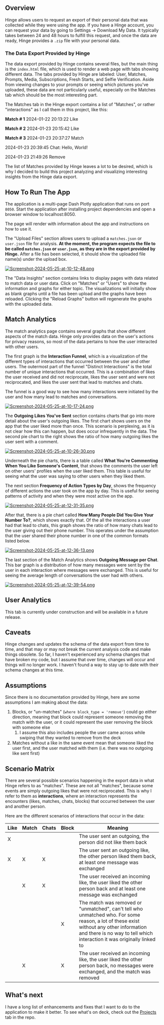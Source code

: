 ## Overview
Hinge allows users to request an export of their personal data that was collected while they were using the app. If you have a Hinge account, you can request your data by going to Settings -> Download My Data. It typically takes between 24 and 48 hours to fulfill this request, and once the data are ready, Hinge provides a `.zip` file with your personal data.

### The Data Export Provided by Hinge
The data export provided by Hinge contains several files, but the main thing is the `index.html` file, which is used to render a web page with tabs showing different data. The tabs provided by Hinge are labeled: User, Matches, Prompts, Media, Subscriptions, Fresh Starts, and Selfie Verification. Aside from viewing changes to your prompts or seeing which pictures you've uploaded, these data are not particularly useful, especially on the Matches tab which should be the most interesting part.

The Matches tab in the Hinge export contains a list of "Matches", or rather "interactions" as I call them in this project, like this:

**Match # 1**
2024-01-22 20:13:22
Like

**Match # 2**
2024-01-23 20:15:42
Like

**Match # 3**
2024-01-23 20:37:27
Match

2024-01-23 20:39:45
Chat: Hello, World!

2024-01-23 21:49:26
Remove

The list of Matches provided by Hinge leaves a lot to be desired, which is why I decided to build this project analyzing and visualizing interesting insights from the Hinge data export.

## How To Run The App
The application is a multi-page Dash Plotly application that runs on port `8050`. Start the application after installing project dependencies and open a browser window to localhost:8050.

The page will render with information about the app and instructions on how to use it. 

The "Upload Files" section allows users to upload a `matches.json` or `user.json` file for analysis. **At the moment, the program expects the file to be called `matches.json` or `user.json`, as they are in the export provided by Hinge.** After a file has been selected, it should show the uploaded file name(s) under the upload box.

[![Screenshot-2024-05-25-at-10-12-48.png](https://i.postimg.cc/KcV1SFcQ/Screenshot-2024-05-25-at-10-12-48.png)](https://postimg.cc/hhLDTkd7)

The "Data Insights" section contains links to display pages with data related to match data or user data. Click on "Matches" or "Users" to show the information and graphs for either topic. The visualizations will initially show as blank graphs until a file has been upload and the graphs have been reloaded. Clicking the "Reload Graphs" button will regenerate the graphs with the uploaded data.

## Match Analytics
The match analytics page contains several graphs that show different aspects of the match data. Hinge only provides data on the user's actions for privacy reasons, so most of the data pertains to how the user interacted with other users.

The first graph is the **Interaction Funnel**, which is a visualization of the different types of interactions that occurred between the user and other users. The outermost part of the funnel "Distinct Interactions" is the total number of unique interactions that occurred. This is a combination of likes the user received and did not reciprocate, likes the user sent and were not reciprocated, and likes the user sent that lead to matches and chats.

The funnel is a good way to see how many interactions were initiated by the user and how many lead to matches and conversations.

[![Screenshot-2024-05-25-at-10-17-24.png](https://i.postimg.cc/vHbZdBFr/Screenshot-2024-05-25-at-10-17-24.png)](https://postimg.cc/3WfTX3wN)

The **Outgoing Likes You've Sent** section contains charts that go into more detail about the user's outgoing likes. The first chart shows users on the app that the user liked more than once. This scenario is perplexing, as it is not clear how this can happen, but does occur infrequently in the data. The second pie chart to the right shows the ratio of how many outgoing likes the user sent with a comment.

[![Screenshot-2024-05-25-at-10-26-30.png](https://i.postimg.cc/SQwtX2N9/Screenshot-2024-05-25-at-10-26-30.png)](https://postimg.cc/XXkgmv5N)

Underneath the pie charts, there is a table called **What You're Commenting When You Like Someone's Content**, that shows the comments the user left on other users' profiles when the user liked them. This table is useful for seeing what the user was saying to other users when they liked them.

The next section **Frequency of Action Types by Day**, shows the frequency of different actions the user took on the app by day. This is useful for seeing patterns of activity and when they were most active on the app.

[![Screenshot-2024-05-25-at-12-31-35.png](https://i.postimg.cc/nLfN53P0/Screenshot-2024-05-25-at-12-31-35.png)](https://postimg.cc/JsKTH5mk)

After that, there is a pie chart called **How Many People Did You Give Your Number To?**, which shows exactly that. Of the all the interactions a user had that lead to chats, this graph shows the ratio of how many chats lead to the user giving out their phone number. This operates under the assumption that the user shared their phone number in one of the common formats listed below.

[![Screenshot-2024-05-25-at-12-36-13.png](https://i.postimg.cc/MpqFmnMF/Screenshot-2024-05-25-at-12-36-13.png)](https://postimg.cc/gntsYkKV)

The last section of the Match Analytics shows **Outgoing Message per Chat**. This bar graph is a distribution of how many messages were sent by the user in each interaction where messages were exchanged. This is useful for seeing the average length of conversations the user had with others.

[![Screenshot-2024-05-25-at-12-39-54.png](https://i.postimg.cc/J7jxY1LV/Screenshot-2024-05-25-at-12-39-54.png)](https://postimg.cc/hhPVfRvp)

## User Analytics
This tab is currently under construction and will be available in a future release.

## Caveats
Hinge changes and updates the schema of the data export from time to time, and that may or may not break the current analysis code and make things obsolete. So far, I haven't experienced any schema changes that have broken my code, but I assume that over time, changes will occur and things will no longer work. I haven't found a way to stay up to date with their schema changes at this time.

## Assumptions
Since there is no documentation provided by Hinge, here are some assumptions I am making about the data:
1. Blocks, or "un-matches" (`where block_type = 'remove'`) could go either direction, meaning that block could represent someone removing the match with the user, or it could represent the user removing the block with someone else
	1. I assume this also includes people the user came across while swiping that they wanted to remove from the deck
2. Matches without a like in the same event mean that someone liked the user first, and the user matched with them (i.e. there was no outgoing like sent first)

## Scenario Matrix
There are several possible scenarios happening in the export data in what Hinge refers to as "matches". These are not all "matches", because some events are simply outgoing likes that were not reciprocated. This is why I refer to them as **interactions**, where an interaction represents the encounters (likes, matches, chats, blocks) that occurred between the user and another person. 

Here are the different scenarios of interactions that occur in the data: 

| Like | Match | Chats | Block | Meaning                                                                                                                                                                                                           |
| ---- | ---- | ---- | ---- |-------------------------------------------------------------------------------------------------------------------------------------------------------------------------------------------------------------------|
| X |  |  |  | The user sent an outgoing, the person did not like them back                                                                                                                                                      |
| X | X | X |  | The user sent an outgoing like, the other person liked them back, at least one message was exchanged                                                                                                              |
|  | X | X |  | The user received an incoming like, the user liked the other person back and at least one message was exchanged                                                                                                   |
|  |  |  | X | The match was removed or "unmatched", can't tell who unmatched who. For some reason, a lot of these exist without any other information and there is no way to tell which interaction it was originally linked to |
|  | X |  | X | The user received an incoming like, the user liked the other person back, no messages were exchanged, and the match was removed                                                                                   |

## What's next
I have a long list of enhancements and fixes that I want to do to the application to make it better. To see what's on deck, check out the [Projects](https://github.com/users/smpotts/projects/2) tab in the repo. 